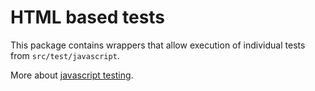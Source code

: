 # HTML based tests

This package contains wrappers that allow execution of individual tests from `src/test/javascript`.

More about [javascript testing](../readme.md).